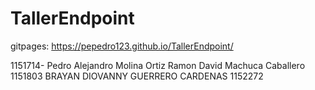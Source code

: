 # TallerEndpoint

gitpages: https://pepedro123.github.io/TallerEndpoint/

1151714- Pedro Alejandro Molina Ortiz
Ramon David Machuca Caballero  1151803
BRAYAN DIOVANNY GUERRERO CARDENAS 1152272
